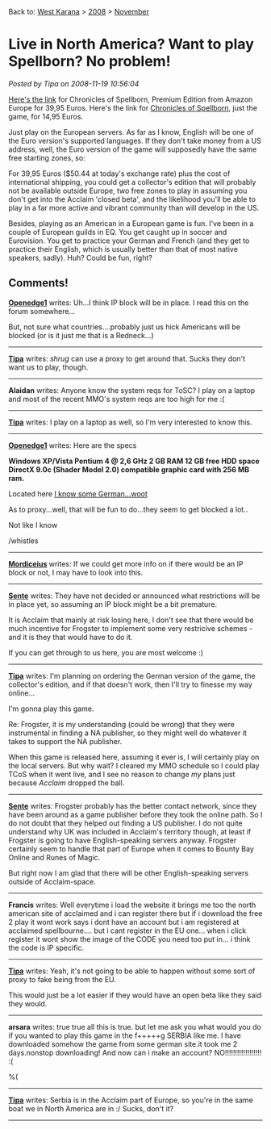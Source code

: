 Back to: [West Karana](/posts/westkarana.md) > [2008](/posts/2008/westkarana.md) > [November](./westkarana.md)
# Live in North America? Want to play Spellborn? No problem!

*Posted by Tipa on 2008-11-19 10:56:04*

[Here's the link](http://www.amazon.de/Frogster-Interactive-Pictures-Chronicles-Spellborn/dp/B001KEMGI4/ref=sr_1_1/276-5856627-6539238?ie=UTF8&s=videogames&qid=1227105818&sr=8-1) for Chronicles of Spellborn, Premium Edition from Amazon Europe for 39,95 Euros. Here's the link for [Chronicles of Spellborn](http://www.amazon.de/Frogster-Interactive-Pictures-Chronicles-Spellborn/dp/B001KEMGHU/ref=sr_1_2/276-5856627-6539238?ie=UTF8&s=videogames&qid=1227105818&sr=8-2), just the game, for 14,95 Euros.

Just play on the European servers. As far as I know, English will be one of the Euro version's supported languages. If they don't take money from a US address, well, the Euro version of the game will supposedly have the same free starting zones, so:

For 39,95 Euros ($50.44 at today's exchange rate) plus the cost of international shipping, you could get a collector's edition that will probably not be available outside Europe, two free zones to play in assuming you don't get into the Acclaim 'closed beta', and the likelihood you'll be able to play in a far more active and vibrant community than will develop in the US.

Besides, playing as an American in a European game is fun. I've been in a couple of European guilds in EQ. You get caught up in soccer and Eurovision. You get to practice your German and French (and they get to practice their English, which is usually better than that of most native speakers, sadly). Huh? Could be fun, right?

## Comments!

**[Openedge1](http://simple-n-complex.blogspot.com)** writes: Uh...I think IP block will be in place. I read this on the forum somewhere...

But, not sure what countries....probably just us hick Americans will be blocked (or is it just me that is a Redneck...)

---

**[Tipa](https://chasingdings.com)** writes: *shrug* can use a proxy to get around that. Sucks they don't want us to play, though.

---

**Alaidan** writes: Anyone know the system reqs for ToSC? I play on a laptop and most of the recent MMO's system reqs are too high for me :(

---

**[Tipa](https://chasingdings.com)** writes: I play on a laptop as well, so I'm very interested to know this.

---

**[Openedge1](http://simple-n-complex.blogspot.com)** writes: Here are the specs

**Windows XP/Vista
Pentium 4 @ 2,6 GHz
2 GB RAM
12 GB free HDD space
DirectX 9.0c (Shader Model 2.0) compatible graphic card with 256 MB ram.** 

Located here
[I know some German...woot](http://www.tcos.com/sbforum/viewtopic.php?t=15082)

As to proxy...well, that will be fun to do...they seem to get blocked a lot..

Not like I know

/whistles

---

**[Mordiceius](http://www.mordiceius.com)** writes: If we could get more info on if there would be an IP block or not, I may have to look into this.

---

**[Sente](http://adingworld.wordpress.com)** writes: They have not decided or announced what restrictions will be in place yet, so assuming an IP block might be a bit premature. 

It is Acclaim that mainly at risk losing here, I don't see that there would be much incentive for Frogster to implement some very restricive schemes - and it is they that would have to do it.

If you can get through to us here, you are most welcome :)

---

**[Tipa](https://chasingdings.com)** writes: I'm planning on ordering the German version of the game, the collector's edition, and if that doesn't work, then I'll try to finesse my way online...

I'm gonna play this game.

Re: Frogster, it is my understanding (could be wrong) that they were instrumental in finding a NA publisher, so they might well do whatever it takes to support the NA publisher.

When this game is released here, assuming it ever is, I will certainly play on the local servers. But why wait? I cleared my MMO schedule so I could play TCoS when it went live, and I see no reason to change *my* plans just because *Acclaim* dropped the ball.


---

**[Sente](http://adingworld.wordpress.com)** writes: Frogster probably has the better contact network, since they have been around as a game publisher before they took the online path. So I do not doubt that they helped out finding a US publisher. 
I do not quite understand why UK was included in Acclaim's territory though, at least if Frogster is going to have English-speaking servers anyway. Frogster certainly seem to handle that part of Europe when it comes to Bounty Bay Online and Runes of Magic.

But right now I am glad that there will be other English-speaking servers outside of Acclaim-space.

---

**Francis** writes: Well everytime i load the website it brings me too the north american site of acclaimed and i can register there but if i download the free 2 play it wont work says i dont have an account but i am registered at acclaimed spellbourne.... but i cant register in the EU one... when i click register it wont show the image of the CODE you need too put in... i think the code is IP specific.

---

**[Tipa](https://chasingdings.com)** writes: Yeah, it's not going to be able to happen without some sort of proxy to fake being from the EU.

This would just be a lot easier if they would have an open beta like they said they would.

---

**arsara** writes: true true
all this is true.
but let me ask you what would you do if you wanted to play this game in the f+++++g SERBIA like me.
I have downloaded somehow the game from some german site.it took me 2 days.nonstop downloading!
And now can i make an account?
NO!!!!!!!!!!!!!!!!!! 
:(
 
%(

---

**[Tipa](https://chasingdings.com)** writes: Serbia is in the Acclaim part of Europe, so you're in the same boat we in North America are in :/ Sucks, don't it?

---

